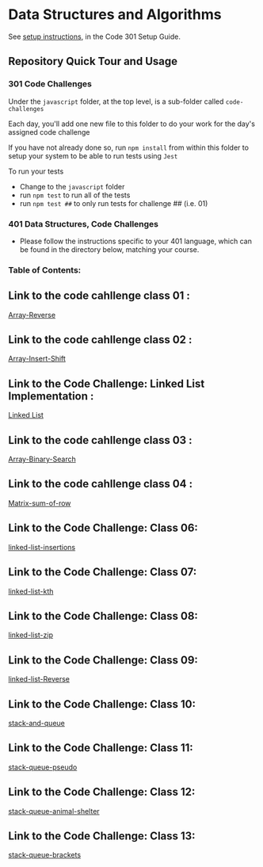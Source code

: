 # Data Structures and Algorithms

See [setup instructions](https://codefellows.github.io/setup-guide/code-301/3-code-challenges), in the Code 301 Setup Guide.

## Repository Quick Tour and Usage

### 301 Code Challenges

Under the `javascript` folder, at the top level, is a sub-folder called `code-challenges`

Each day, you'll add one new file to this folder to do your work for the day's assigned code challenge

If you have not already done so, run `npm install` from within this folder to setup your system to be able to run tests using `Jest`

To run your tests

- Change to the `javascript` folder
- run `npm test` to run all of the tests
- run `npm test ##` to only run tests for challenge ## (i.e. 01)

### 401 Data Structures, Code Challenges

- Please follow the instructions specific to your 401 language, which can be found in the directory below, matching your course.
### Table of Contents:
## Link to the code cahllenge class 01 :
[Array-Reverse](./javascript/reverseArray/README.md)
## Link to the code cahllenge class 02 :
[Array-Insert-Shift](./javascript/array-insert-shift/README.md)
## Link to the Code Challenge: Linked List Implementation :
[Linked List ](./javascript/linkedlist/README.md)
## Link to the code cahllenge class 03 :
[Array-Binary-Search](./javascript/array-binary-search/README.md)
## Link to the code cahllenge class 04 :
[Matrix-sum-of-row](./javascript/matrix-sum/README.md)
## Link to the Code Challenge: Class 06:
[linked-list-insertions](./javascript/linked-list-insertions/README.md)
## Link to the Code Challenge: Class 07:
[linked-list-kth](./javascript/linked-list-kth/README.md)
## Link to the Code Challenge: Class 08:
[linked-list-zip](./javascript/linked-list-zip/README.md)
## Link to the Code Challenge: Class 09:
[linked-list-Reverse](./javascript/linked-list-Reverse/README.md)

## Link to the Code Challenge: Class 10:
[stack-and-queue](./javascript/stack-and-queue/README.md)
## Link to the Code Challenge: Class 11:
[stack-queue-pseudo](./javascript/stack-queue-pseudo/README.md)
## Link to the Code Challenge: Class 12:
[stack-queue-animal-shelter](./javascript/stack-queue-animal-shelter/README.md)
## Link to the Code Challenge: Class 13:
[stack-queue-brackets](./javascript/stack-queue-brackets/README.md)
